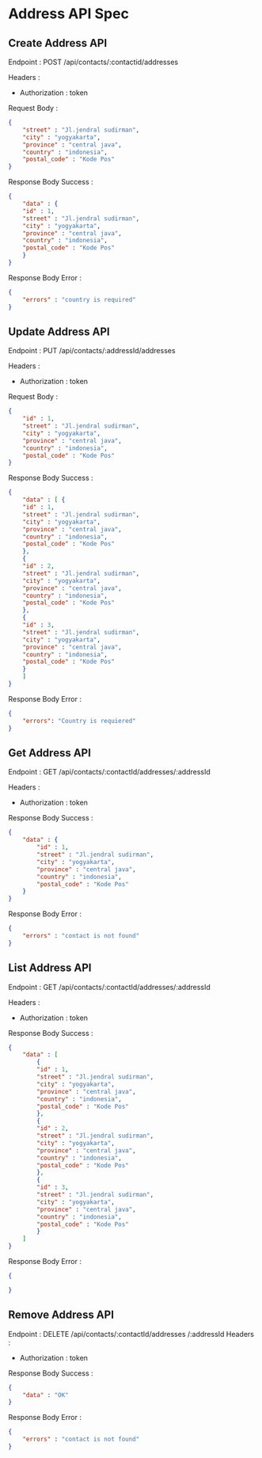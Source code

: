 # Address API Spec

## Create Address API

Endpoint : POST /api/contacts/:contactid/addresses

Headers :
- Authorization : token 

Request Body :
```json
{
    "street" : "Jl.jendral sudirman",
    "city" : "yogyakarta",
    "province" : "central java",
    "country" : "indonesia",
    "postal_code" : "Kode Pos" 
}
```

Response Body Success :
```json
{
    "data" : {
    "id" : 1,
    "street" : "Jl.jendral sudirman",
    "city" : "yogyakarta",
    "province" : "central java",
    "country" : "indonesia",
    "postal_code" : "Kode Pos" 
    }
}
```

Response Body Error :
```json
{
    "errors" : "country is required"
}
```

## Update Address API

Endpoint : PUT /api/contacts/:addressId/addresses

Headers :
- Authorization : token 

Request Body :
```json
{
    "id" : 1,
    "street" : "Jl.jendral sudirman",
    "city" : "yogyakarta",
    "province" : "central java",
    "country" : "indonesia",
    "postal_code" : "Kode Pos" 
}
```

Response Body Success :
```json
{
    "data" : [ {
    "id" : 1,
    "street" : "Jl.jendral sudirman",
    "city" : "yogyakarta",
    "province" : "central java",
    "country" : "indonesia",
    "postal_code" : "Kode Pos" 
    },
    {
    "id" : 2,
    "street" : "Jl.jendral sudirman",
    "city" : "yogyakarta",
    "province" : "central java",
    "country" : "indonesia",
    "postal_code" : "Kode Pos" 
    },
    {
    "id" : 3,
    "street" : "Jl.jendral sudirman",
    "city" : "yogyakarta",
    "province" : "central java",
    "country" : "indonesia",
    "postal_code" : "Kode Pos" 
    }
    ]
}
```

Response Body Error :
```json
{
    "errors": "Country is requiered"
}
```

## Get Address API

Endpoint : GET /api/contacts/:contactId/addresses/:addressId

Headers :
- Authorization : token 

Response Body Success :
```json
{
    "data" : {
        "id" : 1,
        "street" : "Jl.jendral sudirman",
        "city" : "yogyakarta",
        "province" : "central java",
        "country" : "indonesia",
        "postal_code" : "Kode Pos" 
    }
}
```

Response Body Error :
```json
{
    "errors" : "contact is not found"
}
```

## List Address API

Endpoint : GET /api/contacts/:contactId/addresses/:addressId

Headers :
- Authorization : token 

Response Body Success :
```json
{
    "data" : [
        {
        "id" : 1,
        "street" : "Jl.jendral sudirman",
        "city" : "yogyakarta",
        "province" : "central java",
        "country" : "indonesia",
        "postal_code" : "Kode Pos" 
        },
        {
        "id" : 2,
        "street" : "Jl.jendral sudirman",
        "city" : "yogyakarta",
        "province" : "central java",
        "country" : "indonesia",
        "postal_code" : "Kode Pos" 
        },
        {
        "id" : 3,
        "street" : "Jl.jendral sudirman",
        "city" : "yogyakarta",
        "province" : "central java",
        "country" : "indonesia",
        "postal_code" : "Kode Pos" 
        }
    ]
}
```

Response Body Error :
```json
{

}
```

## Remove Address API

Endpoint : DELETE /api/contacts/:contactId/addresses
/:addressId
Headers :
- Authorization : token 

Response Body Success :
```json
{
    "data" : "OK"
}
```

Response Body Error :
```json
{
    "errors" : "contact is not found"
}
```
